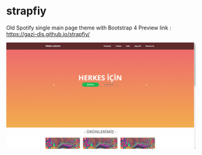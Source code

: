# strapfiy
 Old Spotify single main page theme with Bootstrap 4
 Preview link : https://gazi-dis.github.io/strapfiy/
 
![alt text](https://raw.githubusercontent.com/gazi-dis/strapfiy/master/screenshot.png)
